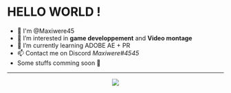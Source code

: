 # **HELLO WORLD !**
- 🙌 I'm @Maxiwere45
- 👀 I’m interested in **game developpement** and **Video montage**
- 🌱 I’m currently learning ADOBE AE + PR
- 📫 Contact me on Discord *Maxiwere#4545*
- Some stuffs comming soon 🤗

---

<p align="center">
  <a href="https://skillicons.dev">
    <img src="https://skillicons.dev/icons?i=py,php,git,html,css,vscode,discord,c,java,linux,md,pr,ae" />
  </a>
</p>
